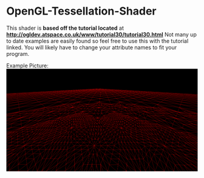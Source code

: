# OpenGL-Tessellation-Shader
This shader is **based off the tutorial located** at **http://ogldev.atspace.co.uk/www/tutorial30/tutorial30.html**
Not many up to date examples are easily found so feel free to use this with the tutorial linked. You will 
likely have to change your attribute names to fit your program. 


Example Picture: 
![Alt text](/example_picture.png?raw=true?raw=true "")
